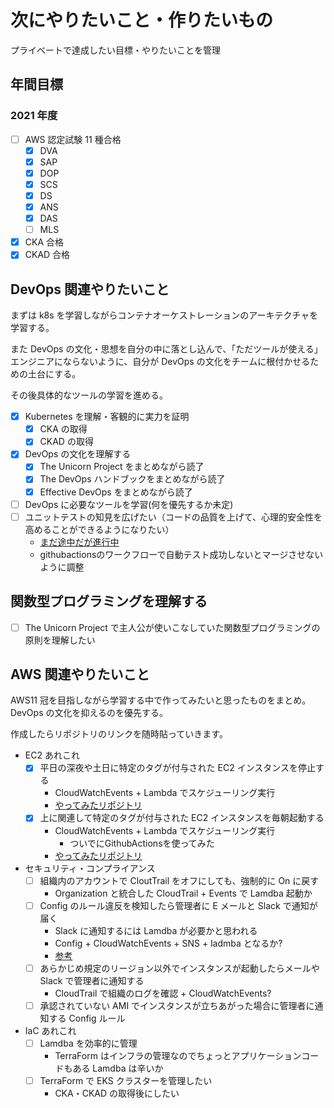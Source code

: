 # 次にやりたいこと・作りたいもの

プライベートで達成したい目標・やりたいことを管理

## 年間目標

### 2021 年度

- [ ] AWS 認定試験 11 種合格
  - [x] DVA
  - [x] SAP
  - [x] DOP
  - [x] SCS
  - [x] DS
  - [x] ANS
  - [x] DAS
  - [ ] MLS
- [x] CKA 合格
- [x] CKAD 合格

## DevOps 関連やりたいこと

まずは k8s を学習しながらコンテナオーケストレーションのアーキテクチャを学習する。

また DevOps の文化・思想を自分の中に落とし込んで、「ただツールが使える」エンジニアにならないように、自分が DevOps の文化をチームに根付かせるための土台にする。

その後具体的なツールの学習を進める。

- [x] Kubernetes を理解・客観的に実力を証明
  - [x] CKA の取得
  - [x] CKAD の取得
- [x] DevOps の文化を理解する
  - [x] The Unicorn Project をまとめながら読了
  - [x] The DevOps ハンドブックをまとめながら読了
  - [x] Effective DevOps をまとめながら読了
- [ ] DevOps に必要なツールを学習(何を優先するか未定)
- [ ] ユニットテストの知見を広げたい（コードの品質を上げて、心理的安全性を高めることができるようになりたい）
  - [まだ途中だが進行中](https://github.com/bun913/software_test_practice_go)
  - githubactionsのワークフローで自動テスト成功しないとマージさせないように調整

## 関数型プログラミングを理解する

- [ ] The Unicorn Project で主人公が使いこなしていた関数型プログラミングの原則を理解したい

## AWS 関連やりたいこと

AWS11 冠を目指しながら学習する中で作ってみたいと思ったものをまとめ。
DevOps の文化を抑えるのを優先する。

作成したらリポジトリのリンクを随時貼っていきます。

- EC2 あれこれ
  - [x] 平日の深夜や土日に特定のタグが付与された EC2 インスタンスを停止する
    - CloudWatchEvents + Lambda でスケジューリング実行
    - [やってみたリポジトリ](https://github.com/bun913/lamdba_ec2_stop)
  - [X] 上に関連して特定のタグが付与された EC2 インスタンスを毎朝起動する
    - CloudWatchEvents + Lambda でスケジューリング実行
      - ついでにGithubActionsを使ってみた 
    - [やってみたリポジトリ](https://github.com/bun913/ec2_auto_start)
- セキュリティ・コンプライアンス
  - [ ] 組織内のアカウントで CloutTrail をオフにしても、強制的に On に戻す
    - Organization と統合した CloudTrail + Events で Lamdba 起動か
  - [ ] Config のルール違反を検知したら管理者に E メールと Slack で通知が届く
    - Slack に通知するには Lamdba が必要かと思われる
    - Config + CloudWatchEvents + SNS + ladmba となるか?
    - [参考](https://aws.amazon.com/jp/premiumsupport/knowledge-center/sns-lambda-webhooks-chime-slack-teams/)
  - [ ] あらかじめ規定のリージョン以外でインスタンスが起動したらメールや Slack で管理者に通知する
    - CloudTrail で組織のログを確認 + CloudWatchEvents?
  - [ ] 承認されていない AMI でインスタンスが立ちあがった場合に管理者に通知する Config ルール
- IaC あれこれ
  - [ ] Lamdba を効率的に管理
    - TerraForm はインフラの管理なのでちょっとアプリケーションコードもある Lamdba は辛いか
  - [ ] TerraForm で EKS クラスターを管理したい
    - CKA・CKAD の取得後にしたい

